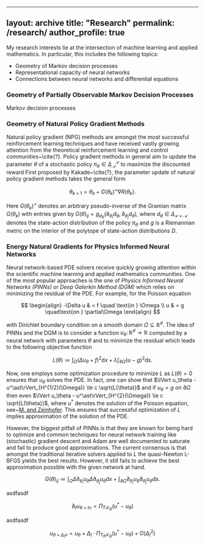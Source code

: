 
---
layout: archive
title: "Research"
permalink: /research/
author_profile: true
---

My research interests lie at the intersection of machine learning and applied mathematics. In particular, this includes the following topics:
* Geometry of Markov decision processes
* Representational capacity of neural networks
* Connections between neural networks and differential equations

### Geometry of Partially Observable Markov Decision Processes
Markov decision processes 

### Geometry of Natural Policy Gradient Methods

Natural policy gradient (NPG) methods are amongst the most successful reinforcement learning techniques and have received vastly growing attention from the theoretical reinforcement learning and control communities~\cite{?}.
Policy gradient methods in general aim to update the parameter $\theta$ of a stochastic policy $\pi_\theta\in\Delta_\mathcal A^\mathcal S$ to maximize the discounted reward 
First proposed by Kakade~\cite{?}, the parameter update of natural policy gradient methods takes the general form 

$$
    \theta_{k+1} = \theta_k + G(\theta_k)^+ \nabla R(\theta_k).
$$

Here $G(\theta_k)^+$ denotes an arbitrary pseudo-inverse of the Gramian matrix $G(\theta_k)$ with entries given by $G(\theta)_{ij} = g_{d_\theta}(\partial_{\theta_i} d_\theta, \partial_{\theta_j} d_\theta)$, where $d_\theta\in\Delta_{\mathcal S\times\mathcal A}$ denotes the state-action distribution of the policy $\pi_\theta$ and $g$ is a Riemannian metric on the interior of the polytope of state-action distributions $D$. 

### Energy Natural Gradients for Physics Informed Neural Networks

Neural network-based PDE solvers receive quickly growing attention within the scientific machine learning and applied mathematics communities. 
One of the most popular approaches is the one of *Physics Informed Neural Networks (PINNs)* or *Deep Galerkin Method (DGM)* which relies on minimizing the residual of the PDE.
For example, for the Poisson equation 

$$ 
\begin{align} -\Delta u & = f \quad \text{in } \Omega \\ 
u & = g \quad\text{on } \partial\Omega 
\end{align} 
$$

with Dirichlet boundary condition on a smooth domain $\Omega\subseteq\mathbb R^d$.
The idea of PINNs and the DGM is to consider a function $u_\theta\colon\mathbb R^d\to\mathbb R$ computed by a neural network with parameters $\theta$ and to minimize the residual which leads to the following objective function 

$$
L(\theta) \coloneqq \int_\Omega (\Delta u_\theta + f)^2 \mathrm dx + \lambda\int_{\partial\Omega} (u-g)^2 \mathrm ds.
$$

Now, one employs some optimization procedure to minimize $L$ as $L(\theta) = 0$ ensures that $u_\theta$ solves the PDE. 
In fact, one can show that $\lVert u_\theta - u^\ast\rVert_{H^{1/2}(\Omega)} \le c \sqrt{L(\theta)}$ and if $u_\theta = g$ on $\partial\Omega$ then even $\lVert u_\theta - u^\ast\rVert_{H^{2}(\Omega)} \le c \sqrt{L(\theta)}$, where $u^\ast$ denotes the solution of the Poisson equation, see~[M. and Zeinhofer](https://proceedings.mlr.press/v190/muller22b.html). 
This ensures that successful optimization of $L$ implies approximation of the solution of the PDE. 

However, the biggest pitfall of PINNs is that they are known for being hard to optimize and common techniques for neural network training like (stochastic) gradient descent and Adam are well documented to saturate and fail to produce good approximations. 
The current consensus is that amongst the traditional iterative solvers applied to $L$ the quasi-Newton L-BFGS yields the best results. 
However, it still fails to achieve the best approximation possible with the given network at hand. 

$$
G(\theta)_{ij} \coloneqq \int _\Omega \Delta \partial _{\theta_i} u _\theta \Delta \partial _{\theta_j} u _\theta \mathrm dx + \int _{\partial\Omega} \partial _{\theta_i} u _\theta \partial _{\theta_j} u _\theta \mathrm ds.
$$

asdfasdf

$$
\partial_t u_{\theta+tv} = \Pi_{T\mathcal F_{\Theta}}(u^\ast-u_\theta)
$$

asdfasdf

$$
u_{\theta+\Delta_tv} =  u_\theta + \Delta_t \cdot \Pi_{T_\theta\mathcal F_\Theta}(u^\ast-u_\theta) + O(\Delta_t^2)
$$












